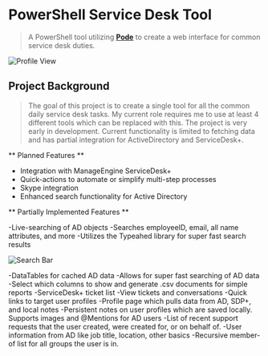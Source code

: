 # PowerShell Service Desk Tool

> A PowerShell tool utilizing <a href="https://github.com/Badgerati/Pode" target="_blank">**Pode**</a> to create a web interface for common service desk duties.

<img src="https://i.imgur.com/myk0JCK.png" title="Profile View" alt="Profile View">

## Project Background

> The goal of this project is to create a single tool for all the common daily service desk tasks. My current role requires me to use at least 4 different tools which can be replaced with this. The project is very early in development. Current functionality is limited to fetching data and has partial integration for ActiveDirectory and ServiceDesk+.

** Planned Features **

- Integration with ManageEngine ServiceDesk+
- Quick-actions to automate or simplify multi-step processes
- Skype integration
- Enhanced search functionality for Active Directory

** Partially Implemented Features **

-Live-searching of AD objects
	-Searches employeeID, email, all name attributes, and more
	-Utilizes the Typeahed library for super fast search results

<img src="https://i.imgur.com/AO5CDta.png" title="Search Bar" alt="Search Bar">

-DataTables for cached AD data
	-Allows for super fast searching of AD data
	-Select which columns to show and generate .csv documents for simple reports
-ServiceDesk+ ticket list
	-View tickets and conversations
	-Quick links to target user profiles
-Profile page which pulls data from AD, SDP+, and local notes
	-Persistent notes on user profiles which are saved locally. Supports images and @Mentions for AD users
	-List of recent support requests that the user created, were created for, or on behalf of.
	-User information from AD like job title, location, other basics
	-Recursive member-of list for all groups the user is in.
